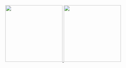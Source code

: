 
<div>
<a href="https://github.com/gbcavalcanti">
<img height="180em" src="https://github-readme-stats.vercel.app/api?username=gbcavalcanti&theme=merko&show_icons=true&hide=stars&count_private=true">
<img height="180em" src="https://github-readme-stats.vercel.app/api/top-langs/?username=gbcavalcanti&layout=compact&theme=merko">
</div>

